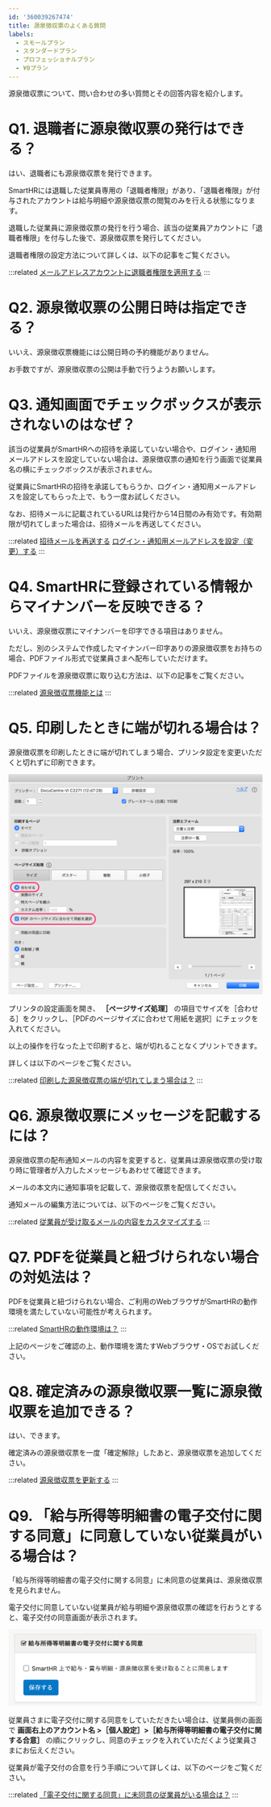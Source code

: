 ```yaml
---
id: '360039267474'
title: 源泉徴収票のよくある質問
labels:
  - スモールプラン
  - スタンダードプラン
  - プロフェッショナルプラン
  - ¥0プラン
---
```

源泉徴収票について、問い合わせの多い質問とその回答内容を紹介します。

# Q1. 退職者に源泉徴収票の発行はできる？

はい、退職者にも源泉徴収票を発行できます。

SmartHRには退職した従業員専用の「退職者権限」があり、「退職者権限」が付与されたアカウントは給与明細や源泉徴収票の閲覧のみを行える状態になります。

退職した従業員に源泉徴収票の発行を行う場合、該当の従業員アカウントに「退職者権限」を付与した後で、源泉徴収票を発行してください。

退職者権限の設定方法について詳しくは、以下の記事をご覧ください。

:::related
[メールアドレスアカウントに退職者権限を適用する](https://knowledge.smarthr.jp/hc/ja/articles/360026106034-%E9%80%80%E8%81%B7%E8%80%85%E3%83%AD%E3%83%BC%E3%83%AB%E3%82%92%E9%81%A9%E7%94%A8%E3%81%99%E3%82%8B)
:::

# Q2. 源泉徴収票の公開日時は指定できる？

いいえ、源泉徴収票機能には公開日時の予約機能がありません。

お手数ですが、源泉徴収票の公開は手動で行うようお願いします。

# Q3. 通知画面でチェックボックスが表示されないのはなぜ？

該当の従業員がSmartHRへの招待を承諾していない場合や、ログイン・通知用メールアドレスを設定していない場合は、源泉徴収票の通知を行う画面で従業員名の横にチェックボックスが表示されません。

従業員にSmartHRの招待を承諾してもらうか、ログイン・通知用メールアドレスを設定してもらった上で、もう一度お試しください。

なお、招待メールに記載されているURLは発行から14日間のみ有効です。有効期限が切れてしまった場合は、招待メールを再送してください。

:::related
[招待メールを再送する](https://knowledge.smarthr.jp/hc/ja/articles/360026103574)
[ログイン・通知用メールアドレスを設定（変更）する](https://knowledge.smarthr.jp/hc/ja/articles/360026263093)
:::

# Q4. SmartHRに登録されている情報からマイナンバーを反映できる？

いいえ、源泉徴収票にマイナンバーを印字できる項目はありません。

ただし、別のシステムで作成したマイナンバー印字ありの源泉徴収票をお持ちの場合、PDFファイル形式で従業員さまへ配布していただけます。

PDFファイルを源泉徴収票に取り込む方法は、以下の記事をご覧ください。

:::related
[源泉徴収票機能とは](https://knowledge.smarthr.jp/hc/ja/articles/360026106554)
:::

# Q5. 印刷したときに端が切れる場合は？

源泉徴収票を印刷したときに端が切れてしまう場合、プリンタ設定を変更いただくと切れずに印刷できます。

![](./__________2019-11-11_14_42_26.png)

プリンタの設定画面を開き、 **［ページサイズ処理］** の項目でサイズを［合わせる］をクリックし、［PDFのページサイズに合わせて用紙を選択］にチェックを入れてください。

以上の操作を行なった上で印刷すると、端が切れることなくプリントできます。

詳しくは以下のページをご覧ください。

:::related
[印刷した源泉徴収票の端が切れてしまう場合は？](https://knowledge.smarthr.jp/hc/ja/articles/360042496594)
:::

# Q6. 源泉徴収票にメッセージを記載するには？

源泉徴収票の配布通知メールの内容を変更すると、従業員は源泉徴収票の受け取り時に管理者が入力したメッセージもあわせて確認できます。

メールの本文内に通知事項を記載して、源泉徴収票を配信してください。

通知メールの編集方法については、以下のページをご覧ください。

:::related
[従業員が受け取るメールの内容をカスタマイズする](https://knowledge.smarthr.jp/hc/ja/articles/360026106674)
:::

# Q7. PDFを従業員と紐づけられない場合の対処法は？

PDFを従業員と紐づけられない場合、ご利用のWebブラウザがSmartHRの動作環境を満たしていない可能性が考えられます。

:::related
[SmartHRの動作環境は？](https://knowledge.smarthr.jp/hc/ja/articles/360035170054)
:::

上記のページをご確認の上、動作環境を満たすWebブラウザ・OSでお試しください。

# Q8. 確定済みの源泉徴収票一覧に源泉徴収票を追加できる？

はい、できます。

確定済みの源泉徴収票を一度「確定解除」したあと、源泉徴収票を追加してください。

:::related
[源泉徴収票を更新する](https://knowledge.smarthr.jp/hc/ja/articles/4408644043033)
:::

# Q9. 「給与所得等明細書の電子交付に関する同意」に同意していない従業員がいる場合は？

「給与所得等明細書の電子交付に関する同意」に未同意の従業員は、源泉徴収票を見られません。

電子交付に同意していない従業員が給与明細や源泉徴収票の確認を行おうとすると、電子交付の同意画面が表示されます。

![](./__________2021-05-28_14_31_02.png)

従業員さまに電子交付に関する同意をしていただきたい場合は、従業員側の画面で **画面右上のアカウント名 >［個人設定］>［給与所得等明細書の電子交付に関する合意］** の順にクリックし、同意のチェックを入れていただくよう従業員さまにお伝えください。

従業員が電子交付の合意を行う手順について詳しくは、以下のページをご覧ください。

:::related
[「電子交付に関する同意」に未同意の従業員がいる場合は？](https://knowledge.smarthr.jp/hc/ja/articles/360035049894)
:::
